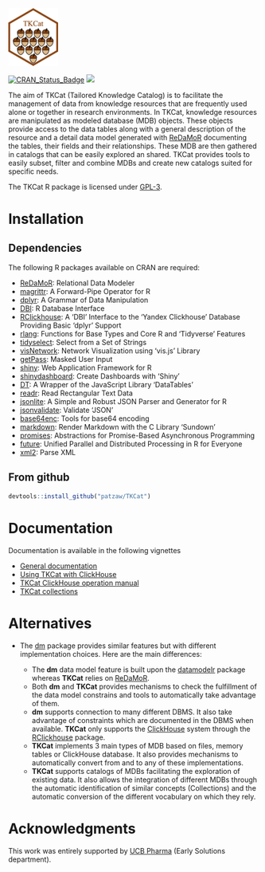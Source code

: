 <img src="https://github.com/patzaw/TKCat/raw/master/supp/logo/TKCat.png" width="100px"/>

[![CRAN_Status_Badge](http://www.r-pkg.org/badges/version/TKCat)](https://cran.r-project.org/package=TKCat)
[![](http://cranlogs.r-pkg.org/badges/TKCat)](https://cran.r-project.org/package=TKCat)

The aim of TKCat (Tailored Knowledge Catalog) is to facilitate the
management of data from knowledge resources that are frequently used
alone or together in research environments. In TKCat, knowledge
resources are manipulated as modeled database (MDB) objects. These
objects provide access to the data tables along with a general
description of the resource and a detail data model generated with
[ReDaMoR](https://github.com/patzaw/ReDaMoR) documenting the tables,
their fields and their relationships. These MDB are then gathered in
catalogs that can be easily explored an shared. TKCat provides tools to
easily subset, filter and combine MDBs and create new catalogs suited
for specific needs.

The TKCat R package is licensed under
[GPL-3](https://www.gnu.org/licenses/gpl-3.0.en.html).

# Installation

## Dependencies

The following R packages available on CRAN are required:

-   [ReDaMoR](https://CRAN.R-project.org/package=ReDaMoR): Relational
    Data Modeler
-   [magrittr](https://CRAN.R-project.org/package=magrittr): A
    Forward-Pipe Operator for R
-   [dplyr](https://CRAN.R-project.org/package=dplyr): A Grammar of Data
    Manipulation
-   [DBI](https://CRAN.R-project.org/package=DBI): R Database Interface
-   [RClickhouse](https://CRAN.R-project.org/package=RClickhouse): A
    ‘DBI’ Interface to the ‘Yandex Clickhouse’ Database Providing Basic
    ‘dplyr’ Support
-   [rlang](https://CRAN.R-project.org/package=rlang): Functions for
    Base Types and Core R and ‘Tidyverse’ Features
-   [tidyselect](https://CRAN.R-project.org/package=tidyselect): Select
    from a Set of Strings
-   [visNetwork](https://CRAN.R-project.org/package=visNetwork): Network
    Visualization using ‘vis.js’ Library
-   [getPass](https://CRAN.R-project.org/package=getPass): Masked User
    Input
-   [shiny](https://CRAN.R-project.org/package=shiny): Web Application
    Framework for R
-   [shinydashboard](https://CRAN.R-project.org/package=shinydashboard):
    Create Dashboards with ‘Shiny’
-   [DT](https://CRAN.R-project.org/package=DT): A Wrapper of the
    JavaScript Library ‘DataTables’
-   [readr](https://CRAN.R-project.org/package=readr): Read Rectangular
    Text Data
-   [jsonlite](https://CRAN.R-project.org/package=jsonlite): A Simple
    and Robust JSON Parser and Generator for R
-   [jsonvalidate](https://CRAN.R-project.org/package=jsonvalidate):
    Validate ‘JSON’
-   [base64enc](https://CRAN.R-project.org/package=base64enc): Tools for
    base64 encoding
-   [markdown](https://CRAN.R-project.org/package=markdown): Render
    Markdown with the C Library ‘Sundown’
-   [promises](https://CRAN.R-project.org/package=promises):
    Abstractions for Promise-Based Asynchronous Programming
-   [future](https://CRAN.R-project.org/package=future): Unified
    Parallel and Distributed Processing in R for Everyone
-   [xml2](https://CRAN.R-project.org/package=xml2): Parse XML

## From github

``` r
devtools::install_github("patzaw/TKCat")
```

# Documentation

Documentation is available in the following vignettes

-   [General
    documentation](https://patzaw.github.io/TKCat/TKCat-User-guide.html)
-   [Using TKCat with
    ClickHouse](https://patzaw.github.io/TKCat/chTKCat-User-guide.html)
-   [TKCat ClickHouse operation
    manual](https://patzaw.github.io/TKCat/chTKCat-Operations-manual.html)
-   [TKCat
    collections](https://patzaw.github.io/TKCat/TKCat-Collections.html)

# Alternatives

-   The [dm](https://github.com/krlmlr/dm) package provides similar
    features but with different implementation choices. Here are the
    main differences:

    -   The **dm** data model feature is built upon the
        [datamodelr](https://github.com/bergant/datamodelr) package
        whereas **TKCat** relies on
        [ReDaMoR](https://github.com/patzaw/ReDaMoR).
    -   Both **dm** and **TKCat** provides mechanisms to check the
        fulfillment of the data model constrains and tools to
        automatically take advantage of them.
    -   **dm** supports connection to many different DBMS. It also take
        advantage of constraints which are documented in the DBMS when
        available. **TKCat** only supports the
        [ClickHouse](https://clickhouse.tech/) system through the
        [RClickhouse](https://github.com/IMSMWU/RClickhouse) package.
    -   **TKCat** implements 3 main types of MDB based on files, memory
        tables or ClickHouse database. It also provides mechanisms to
        automatically convert from and to any of these implementations.
    -   **TKCat** supports catalogs of MDBs facilitating the exploration
        of existing data. It also allows the integration of different
        MDBs through the automatic identification of similar concepts
        (Collections) and the automatic conversion of the different
        vocabulary on which they rely.

# Acknowledgments

This work was entirely supported by [UCB Pharma](https://www.ucb.com/)
(Early Solutions department).
